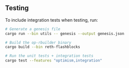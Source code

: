 ## Testing

To include integration tests when testing, run:

```bash
# Generate a genesis file
cargo run --bin utils -- genesis --output genesis.json

# Build the op-rbuilder binary
cargo build --bin reth-flashblocks

# Run the unit tests + integration tests
cargo test --features "optimism,integration"
```